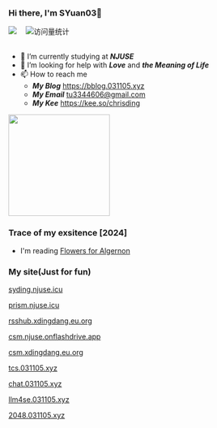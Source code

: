 ### Hi there, I'm SYuan03👋
<div>
  <a href="https://space.bilibili.com/1890244370/"><img src="https://img.shields.io/badge/Bilibili-B站-ff69b4" /></a>&emsp;
  <!-- visitor statistics logo 访问量统计徽标 -->
  <img src="https://komarev.com/ghpvc/?username=SYuan03&label=Views&color=0e75b6&style=flat" alt="访问量统计" />
</div>

<div>&nbsp;</div>

- 🔭 I’m currently studying at _**NJUSE**_
- 🤔 I’m looking for help with _**Love**_ and _**the Meaning of Life**_
- 📫 How to reach me
  - _**My Blog**_ https://bblog.031105.xyz
  - _**My Email**_ tu3344606@gmail.com
  - _**My Kee**_ https://kee.so/chrisding

<!-- <div align="left"> <img height="200px" src="https://github-readme-stats.vercel.app/api?username=SYuan03" /> </div> -->
<div align="left"> <img height="200px" src="https://github-readme-stats.vercel.app/api?username=SYuan03&show_icons=trueline_height=21&text_color=000&icon_color=000&bg_color=0,ea6161,ffc64d,fffc4d,52fa5a&theme=graywhite" /> </div>

### Trace of my exsitence [2024]
* I'm reading [Flowers for Algernon](https://book.douban.com/subject/26362836/)

### My site(Just for fun)
[syding.njuse.icu](https://syding.njuse.icu)

[prism.njuse.icu](https://prism.njuse.icu)

[rsshub.xdingdang.eu.org](https://rsshub.xdingdang.eu.org)

[csm.njuse.onflashdrive.app](https://csm.njuse.onflashdrive.app)

[csm.xdingdang.eu.org](https://csm.xdingdang.eu.org)

[tcs.031105.xyz](https://tcs.031105.xyz)

[chat.031105.xyz](https://chat.031105.xyz)

[llm4se.031105.xyz](https://llm4se.031105.xyz/)

[2048.031105.xyz](http://2048.031105.xyz)
